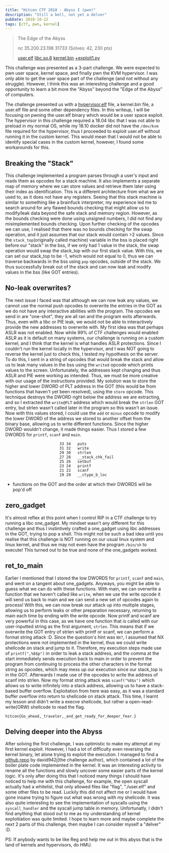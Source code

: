 ```yaml
---
title: "Hitcon CTF 2018 - Abyss I (pwn)"
description: "Still a bell, not yet a delver"
pubDate: 2018-10-22
tags: [ctf, pwn, kernel]
---
```


> The Edge of the Abyss
>
> nc 35.200.23.198 31733 (Solves: 42, 230 pts)
>
> [user.elf][binary] [libc.so.6][libc] [kernel.bin][kernel] [+exploit1.py][exploit1]

This challenge was presented as a 3-part challenge. We were expected to pwn user space, kernel space, and finally pwn the KVM hypervisor. I was only able to get the user space part of the challenge (and not without any struggle). However, I think this was an interesting challenge and a good opportunity to learn a bit more the "Abyss" beyond the "Edge of the Abyss" of computers.

The challenge presented us with a [hypervisor.elf][hypervisor] file, a kernel.bin file, a user.elf file and some other dependency files. In this writeup, I will be focusing on pwning the user.elf binary which would be a user space exploit. The hypervisor in this challenge required a 18.04 libc that I was not able to preload in my normal OS, while my 18.10 docker did not have the `/dev/kvm` file required for the hypervisor, thus I proceeded to exploit user.elf without running it in the custom kernel. This would mean that I would not be able to identify special cases in the custom kernel, however, I found some workarounds for this.

## Breaking the "Stack"
This challenge implemented a program parses through a user's input and reads them as opcodes for a stack machine. It also implements a separate map of memory where we can store values and retrieve them later using their index as identification. This is a different architecture from what we are used to, as it does not have any registers. Seeing that this stack machine is similar to something like a brainfuck interpreter, my experience led me to search around for any flawed bounds checking that might allow us to modify/leak data beyond the safe stack and memory region. However, as the bounds checking were done using unsigned numbers, I did not find any misimplemented bounds checking. Upon further checking of the opcodes we can use, I realised that there was no bounds checking for the swap operation, and it just assumes that our stack would contain >2 values. Since the `stack_top`(originally called machine) variable in the bss is placed right before our "stack" in the bss, if we only had 1 value in the stack, the swap operation would swap the stack_top with our first stack value. With this, we can set our stack_top to be -1, which would not equal to 0, thus we can traverse backwards in the bss using `pop` opcodes, outside of the stack. We thus successfully break out of the stack and can now leak and modify values in the bss (like GOT entries).

## No-leak overwrites?
The next issue I faced was that although we can now leak any values, we cannot use the normal push opcodes to overwrite the entries in the GOT as we do not have any interactive abilities with the program. The opcodes we send in are "one-shot", they are all ran and the program exits afterwards. Thus, even with a libc or PIE leak, we would not be able to interactively provide the new addresses to overwrite with. My first idea was that perhaps ASLR was not enabled. Now while 99% of CTF challenges would enabled ASLR as it is default on many systems, our challenge is running on a custom kernel, and I think that the kernel is what handles ASLR protections. Since I couldn't run the kernel locally in the hypervisor, and I was NOT going to reverse the kernel just to check this, I tested my hypothesis on the server. To do this, I sent in a string of opcodes that would break the stack and allow us to leak many values in the bss using the `writed` opcode which prints values to the screen. Unfortunately, the addresses kept changing and thus ASLR and PIE were working as intended. Thus, we must be more creative with our usage of the instructions provided. My solution was to store the higher and lower DWORD of PLT address in the GOT (this would be from functions that haven't yet been resolved), using the `store` opcode. This technique destroys the DWORD right below the address we are extracting, and so I extracted the `write@PLT` address which would break the `strlen` GOT entry, but strlen wasn't called later in the program so this wasn't an issue. Now with this values stored, I could use the `add` or `minus` opcode to modify the lower DWORD of the address we stored to another offset from the binary base, allowing us to write different functions. Since the higher DWORD wouldn't change, it made things easier. Thus I stored a few DWORDS for `printf`, `scanf` and `main`.

```
						33 34	puts
						31 32	write
						29 30	strlen
						27 28	__stack_chk_fail
						25 26	setbuf
						23 24	printf
						21 22	scanf
						19 20	__ctype_b_loc
```
* functions on the GOT and the order at which their DWORDS will be pop'd off

## zero_gadget
It's almost reflex at this point when I control RIP in a CTF challenge to try running a libc one_gadget. My mindset wasn't any different for this challenge and thus I instintively crafted a one_gadget using libc addresses in the GOT, trying to pop a shell. This might not be such a bad idea until you realise that this challenge is NOT running on our usual linux system and linux kernel, and thus we may not even have the program `/bin/sh` to execute! This turned out to be true and none of the one_gadgets worked.

## ret_to_main
Earlier I mentioned that I stored the low DWORDS for `printf`, `scanf` and `main`, and went on a tangent about one_gadgets. Anyways, you might be able to guess what we can do with these functions. With main, we can overwrite a function that we haven't called like `write`, when we use the write opcode it will send us back to main and we can send a new set of opcodes again to process! With this, we can now break our attack up into multiple stages, allowing us to perform leaks or other preparation necessary, returning to main each time by ending with the write opcode. Now printf and scanf are very powerful in this case, as we have one function that is called with our user-inputted string as the first argument, `strlen`. This means that if we overwrite the GOT entry of strlen with printf or scanf, we can perform a format string attack :D. Since the question's hint was `NX?`, I assumed that NX protections were not implemented in the kernel, thus we could write shellcode on stack and jump to it. Therefore, my execution steps made use of `printf(",%8$p")` in order to leak a stack address, and the comma at the start immediately sends execution back to main in order to prevent the program from continuing to process the other characters in the format string as opcodes, which may mess up our execution since our stack_top is in the GOT. Afterwards I made use of the opcodes to write the address of scanf into strlen. Now my format string attack was `scanf("%8$s")` which allows us to write infinitely into a stack address, allowing us to have a stack-based buffer overflow. Exploitation from here was easy, as it was a standard buffer overflow into return to shellcode on stack attack. This time, I learnt my lesson and didn't write a execve shellcode, but rather a open-read-write(ORW) shellcode to read the flag.

`hitcon{Go_ahead,_traveler,_and_get_ready_for_deeper_fear.}`

## Delving deeper into the Abyss
After solving the first challenge, I was optimistic to make my attempt at my first kernel exploit. However, I had a lot of difficulty even reversing the kernel binary, let alone trying to exploit the execution. I managed to find a [github repo][boilerplate] by david942j(the challenge author), which contained a lot of the boiler plate code implemented in the kernel. It was an interesting activity to rename all the functions and slowly uncover some easier parts of the kernel logic. It's only after doing this that I noticed many things I should have noticed to help me with this challenge, for example, the open syscall actually had a whitelist, that only allowed files like "flag", "./user.elf" and some other files to be read. Luckily this did not affect me or I would have gone insane trying to figure out what was wrong with my shellcode. It was also quite interesting to see the implementation of syscalls using the `syscall_handler` and the syscall jump table in memory. Unfortunatly, I didn't find anything that stood out to me as my understanding of kernel exploitiation was quite limited. I hope to learn more and maybe complete the next 2 parts of this challenge, then maybe I can consider myself a "delver" :D. 

PS: If anybody wants to be like Reg and help me out in this abyss that is the land of kernels and hypervisors, do HMU.


[binary]:/ctf/2018-10-22-hitcon-ctf-2018---abyss/user.elf
[libc]:/ctf/2018-10-22-hitcon-ctf-2018---abyss/libc.so.6
[kernel]:/ctf/2018-10-22-hitcon-ctf-2018---abyss/kernel.bin
[hypervisor]:/ctf/2018-10-22-hitcon-ctf-2018---abyss/hypervisor.elf
[exploit1]:/ctf/2018-10-22-hitcon-ctf-2018---abyss/exploit1.py
[boilerplate]:https://github.com/david942j/kvm-kernel-example/tree/master/kernel